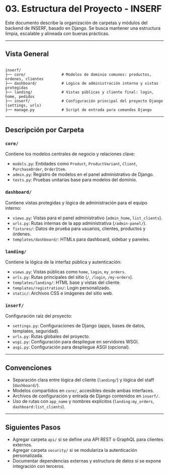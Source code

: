 # 03. Estructura del Proyecto - INSERF

Este documento describe la organización de carpetas y módulos del backend de INSERF, basado en Django. Se busca mantener una estructura limpia, escalable y alineada con buenas prácticas.

---

## Vista General

```

inserf/
├── core/                # Modelos de dominio comunes: productos, órdenes, clientes
├── dashboard/           # Lógica de administración interna y vistas protegidas
├── landing/             # Vistas públicas y cliente final: login, home, pedidos
├── inserf/              # Configuración principal del proyecto Django (settings, urls)
├── manage.py            # Script de entrada para comandos Django

```

---

## Descripción por Carpeta

### `core/`

Contiene los modelos centrales de negocio y relaciones clave:

- `models.py`: Entidades como `Product`, `ProductVariant`, `Client`, `PurchaseOrder`, `OrderItem`.
- `admin.py`: Registro de modelos en el panel administrativo de Django.
- `tests.py`: Pruebas unitarias base para modelos del dominio.

### `dashboard/`

Contiene vistas protegidas y lógica de administración para el equipo interno:

- `views.py`: Vistas para el panel administrativo (`admin_home`, `list_clients`).
- `urls.py`: Rutas internas de la app administrativa (`/admin-panel/`).
- `fixtures/`: Datos de prueba para usuarios, clientes, productos y órdenes.
- `templates/dashboard/`: HTMLs para dashboard, sidebar y paneles.

### `landing/`

Contiene la lógica de la interfaz pública y autenticación:

- `views.py`: Vistas públicas como `home`, `login`, `my_orders`.
- `urls.py`: Rutas principales del sitio (`/`, `/login`, `/my-orders`).
- `templates/landing/`: HTML base y vistas del cliente.
- `templates/registration/`: Login personalizado.
- `static/`: Archivos CSS e imágenes del sitio web.

### `inserf/`

Configuración raíz del proyecto:

- `settings.py`: Configuraciones de Django (apps, bases de datos, templates, seguridad).
- `urls.py`: Rutas globales del proyecto.
- `wsgi.py`: Configuración para despliegue en servidores WSGI.
- `asgi.py`: Configuración para despliegue ASGI (opcional).

---

## Convenciones

- Separación clara entre lógica del cliente (`landing/`) y lógica del staff (`dashboard/`).
- Modelos compartidos en `core/`, accesibles desde ambas interfaces.
- Archivos de configuración y entrada de Django contenidos en `inserf/`.
- Uso de rutas con `app_name` y nombres explícitos (`landing:my_orders`, `dashboard:list_clients`).

---

## Siguientes Pasos

- Agregar carpeta `api/` si se define una API REST o GraphQL para clientes externos.
- Agregar carpeta `security/` si se modulariza la autenticación personalizada.
- Documentar dependencias externas y estructura de datos si se expone integración con terceros.
